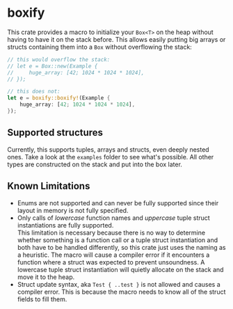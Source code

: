 # boxify

This crate provides a macro to initialize your `Box<T>` on the heap without having to have it on the stack before.
This allows easily putting big arrays or structs containing them into a `Box` without overflowing the stack:

```rust ,ignore
// this would overflow the stack:
// let e = Box::new(Example {
//     huge_array: [42; 1024 * 1024 * 1024],
// });

// this does not:
let e = boxify::boxify!(Example {
    huge_array: [42; 1024 * 1024 * 1024],
});
```

## Supported structures

Currently, this supports tuples, arrays and structs, even deeply nested ones. Take a look at the `examples` folder to
see what's possible.
All other types are constructed on the stack and put into the box later.

## Known Limitations

- Enums are not supported and can never be fully supported since their layout in memory is not fully specified.
- Only calls of _lowercase_ function names and _uppercase_ tuple struct instantiations are fully supported.  
  This limitation is necessary because there is no way to determine whether something is a function call or a tuple struct instantiation and both have to be handled differently, so this crate just uses the naming as a heuristic.
  The macro will cause a compiler error if it encounters a function where a struct was expected to prevent unsoundness.
  A lowercase tuple struct instantiation will quietly allocate on the stack and move it to the heap.
- Struct update syntax, aka `Test { ..test }` is not allowed and causes a compiler error.
  This is because the macro needs to know all of the struct fields to fill them.
